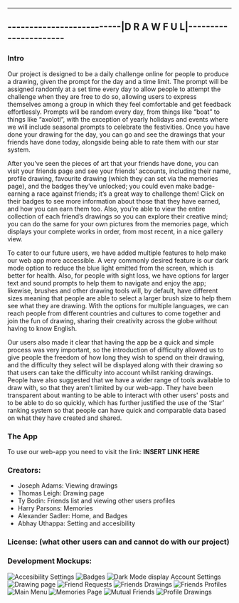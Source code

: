 -------------------------------------------------------------------------
--------------------------|**D  R  A  W  F  U  L**|----------------------
-------------------------------------------------------------------------

### Intro
Our project is designed to be a daily challenge online for people to produce a drawing, given the prompt for the day and a time limit. The prompt will be assigned randomly at a set time every day to allow people to attempt the challenge when they are free to do so, allowing users to express themselves among a group in which they feel comfortable and get feedback effortlessly. Prompts will be random every day, from things like “boat” to things like “axolotl”, with the exception of yearly holidays and events where we will include seasonal prompts to celebrate
the festivities. Once you have done your drawing for the day, you can go and see the drawings that your friends have done today, alongside being able to rate them with our star system.

After you’ve seen the pieces of art that your friends have done, you can visit your friends page and see your friends’ accounts, including their name, profile drawing, favourite drawing (which they can set via the memories page), and the badges they’ve unlocked; you could even make
badge-earning a race against friends; it’s a great way to challenge them! Click on their badges to see more information about those that they have earned, and how you can earn them too. Also, you’re able to view the entire collection of each friend’s drawings so you can explore their creative mind; you can do the same for your own pictures from the memories page, which displays your complete works in order, from most recent, in a nice gallery view.

To cater to our future users, we have added multiple features to help make our web app more accessible. A very commonly desired feature is our dark mode option to reduce the blue light emitted from the screen, which is better for health. Also, for people with sight loss, we have
options for larger text and sound prompts to help them to navigate and enjoy the app; likewise, brushes and other drawing tools will, by default, have different sizes meaning that people are
able to select a larger brush size to help them see what they are drawing. With the options for multiple languages, we can reach people from different countries and cultures to come together and join the fun of drawing, sharing their creativity across the globe without having to know English.

Our users also made it clear that having the app be a quick and simple process was very important, so the introduction of difficulty allowed us to give people the freedom of how long they wish to spend on their drawing, and the difficulty they select will be displayed along with their drawing so that users can take the difficulty into account whilst ranking drawings. People have also suggested that we have a wider range of tools available to draw with, so that they aren’t limited by our web-app. They have been transparent about wanting to be able to interact with other users' posts and to be able to do so quickly, which has further justified the use of the ‘Star’ ranking system so that people can have quick and comparable data based on what they have created and shared.


### The App
To use our web-app you need to visit the link:
**INSERT LINK HERE**



### Creators:
- Joseph Adams: Viewing drawings
- Thomas Leigh: Drawing page
- Ty Bodin: Friends list and viewing other users profiles
- Harry Parsons: Memories
- Alexander Sadler: Home, and Badges
- Abhay Uthappa: Setting and accesibility



### License: (what other users can and cannot do with our project)




### Development Mockups:
![Accesibility Settings](https://git.cs.bham.ac.uk/team-projects-2022-23/team40-22/-/blob/main/Mockup/AccessibilitySettings-MU.png)
![Badges](https://git.cs.bham.ac.uk/team-projects-2022-23/team40-22/-/blob/main/Mockup/Badges-MU.png)
![Dark Mode display Account Settings](https://git.cs.bham.ac.uk/team-projects-2022-23/team40-22/-/blob/main/Mockup/DarkModeAccountSettings-MU.png)
![Drawing page](https://git.cs.bham.ac.uk/team-projects-2022-23/team40-22/-/blob/main/Mockup/DrawingPage-MU.png)
![Friend Requests](https://git.cs.bham.ac.uk/team-projects-2022-23/team40-22/-/blob/main/Mockup/FriendRequests-MU.png)
![Friends Drawings](https://git.cs.bham.ac.uk/team-projects-2022-23/team40-22/-/blob/main/Mockup/FriendsDrawing-MU.png)
![Friends Profiles](https://git.cs.bham.ac.uk/team-projects-2022-23/team40-22/-/blob/main/Mockup/FriendsProfile-MU.png)
![Main Menu](https://git.cs.bham.ac.uk/team-projects-2022-23/team40-22/-/blob/main/Mockup/MainMenu-MU.png)
![Memories Page](https://git.cs.bham.ac.uk/team-projects-2022-23/team40-22/-/blob/main/Mockup/MemoriesPage-MU.png)
![Mutual Friends](https://git.cs.bham.ac.uk/team-projects-2022-23/team40-22/-/blob/main/Mockup/MutualFriends-MU.png)
![Profile Drawings](https://git.cs.bham.ac.uk/team-projects-2022-23/team40-22/-/blob/main/Mockup/ProfileDrawing-MU.png)